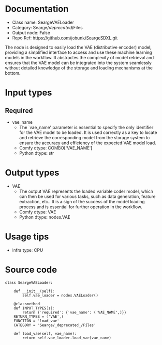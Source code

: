 # Documentation
- Class name: SeargeVAELoader
- Category: Searge/_deprecated_/Files
- Output node: False
- Repo Ref: https://github.com/jobunk/SeargeSDXL.git

The node is designed to easily load the VAE (distributive encoder) model, providing a simplified interface to access and use these machine learning models in the workflow. It abstractes the complexity of model retrieval and ensures that the VAE model can be integrated into the system seamlessly without detailed knowledge of the storage and loading mechanisms at the bottom.

# Input types
## Required
- vae_name
    - The `vae_name' parameter is essential to specify the only identifier for the VAE model to be loaded. It is used correctly as a key to locate and retrieve the corresponding model from the storage system to ensure the accuracy and efficiency of the expected VAE model load.
    - Comfy dtype: COMBO['VAE_NAME']
    - Python dtype: str

# Output types
- VAE
    - The output VAE represents the loaded variable coder model, which can then be used for various tasks, such as data generation, feature extraction, etc.. It is a sign of the success of the model loading process and is essential for further operation in the workflow.
    - Comfy dtype: VAE
    - Python dtype: nodes.VAE

# Usage tips
- Infra type: CPU

# Source code
```
class SeargeVAELoader:

    def __init__(self):
        self.vae_loader = nodes.VAELoader()

    @classmethod
    def INPUT_TYPES(s):
        return {'required': {'vae_name': ('VAE_NAME',)}}
    RETURN_TYPES = ('VAE',)
    FUNCTION = 'load_vae'
    CATEGORY = 'Searge/_deprecated_/Files'

    def load_vae(self, vae_name):
        return self.vae_loader.load_vae(vae_name)
```